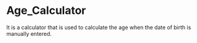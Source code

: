 # Age_Calculator
It is a calculator that is used to calculate the age when the date of birth is manually entered.


